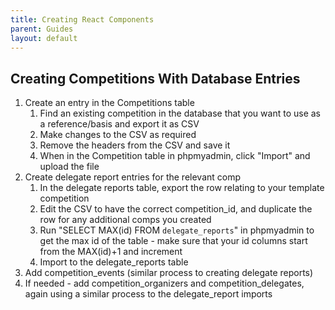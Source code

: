 ```yaml
---
title: Creating React Components
parent: Guides
layout: default
---
```


## Creating Competitions With Database Entries

1. Create an entry in the Competitions table
    1. Find an existing competition in the database that you want to use as a reference/basis and export it as CSV
    1. Make changes to the CSV as required
    1. Remove the headers from the CSV and save it
    1. When in the Competition table in phpmyadmin, click "Import" and upload the file
2. Create delegate report entries for the relevant comp
    1. In the delegate reports table, export the row relating to your template competition
    1. Edit the CSV to have the correct competition_id, and duplicate the row for any additional comps you created
    1. Run "SELECT MAX(id) FROM `delegate_reports`" in phpmyadmin to get the max id of the table - make sure that your id columns start from the MAX(id)+1 and increment
    1. Import to the delegate_reports table
3. Add competition_events (similar process to creating delegate reports)
4. If needed - add competition_organizers and competition_delegates, again using a similar process to the delegate_report imports
